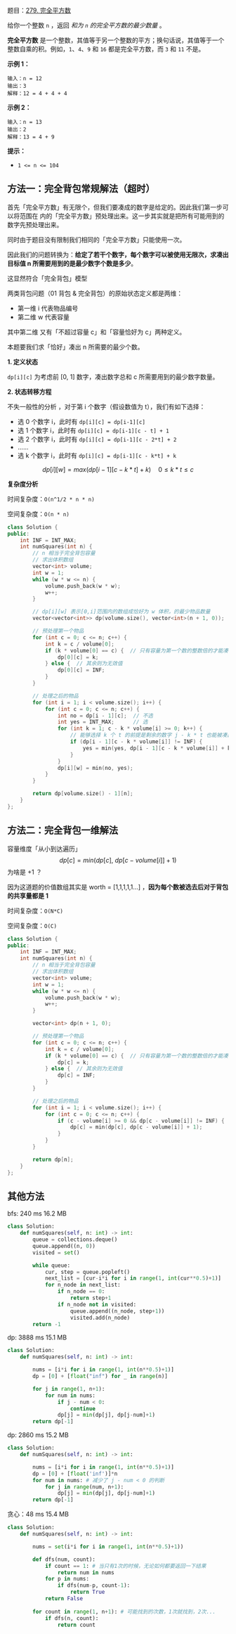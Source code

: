 题目：[279. 完全平方数](https://leetcode.cn/problems/perfect-squares/)

给你一个整数 `n` ，返回 *和为 `n` 的完全平方数的最少数量* 。

**完全平方数** 是一个整数，其值等于另一个整数的平方；换句话说，其值等于一个整数自乘的积。例如，`1`、`4`、`9` 和 `16` 都是完全平方数，而 `3` 和 `11` 不是。

**示例 1：**

```
输入：n = 12
输出：3 
解释：12 = 4 + 4 + 4
```

**示例 2：**

```
输入：n = 13
输出：2
解释：13 = 4 + 9
```

**提示：**

- `1 <= n <= 104`

## 方法一：完全背包常规解法（超时）

首先「完全平方数」有无限个，但我们要凑成的数字是给定的。因此我们第一步可以将范围在 内的「完全平方数」预处理出来。这一步其实就是把所有可能用到的数字先预处理出来。

同时由于题目没有限制我们相同的「完全平方数」只能使用一次。

因此我们的问题转换为：**给定了若干个数字，每个数字可以被使用无限次，求凑出目标值 n 所需要用到的是最少数字个数是多少**。

这显然符合「完全背包」模型

两类背包问题（01 背包 & 完全背包）的原始状态定义都是两维：

- 第一维 i 代表物品编号
- 第二维 w 代表容量

其中第二维 又有「不超过容量 c」和「容量恰好为 c」两种定义。

本题要我们求「恰好」凑出 n 所需要的最少个数。

**1. 定义状态**

`dp[i][c]` 为考虑前 [0, 1] 数字，凑出数字总和 c 所需要用到的最少数字数量。

**2. 状态转移方程**

不失一般性的分析 ，对于第 i 个数字（假设数值为 t），我们有如下选择：

- 选 0 个数字 i，此时有 `dp[i][c] = dp[i-1][c]`
- 选 1 个数字 i，此时有 `dp[i][c] = dp[i-1][c - t] + 1`
- 选 2 个数字 i，此时有 `dp[i][c] = dp[i-1][c - 2*t] + 2`
- ......
- 选 k 个数字 i，此时有 `dp[i][c] = dp[i-1][c - k*t] + k`

$$
dp[i][w] = max(dp[i-1][c - k*t] + k) \quad 0 \leq k*t \leq c
$$

**复杂度分析**

时间复杂度：`O(n^1/2 * n * n)`

空间复杂度：`O(n * n)`

```cpp
class Solution {
public:
    int INF = INT_MAX;
    int numSquares(int n) {
        // n 相当于完全背包容量
        // 求出体积数组
        vector<int> volume;
        int w = 1;
        while (w * w <= n) {
            volume.push_back(w * w);
            w++;
        }

        // dp[i][w] 表示[0,i]范围内的数组成恰好为 w 体积，的最少物品数量
        vector<vector<int>> dp(volume.size(), vector<int>(n + 1, 0));

        // 预处理第一个物品
        for (int c = 0; c <= n; c++) {
            int k = c / volume[0];
            if (k * volume[0] == c) {  // 只有容量为第一个数的整数倍的才能凑出
                dp[0][c] = k;
            } else {  // 其余则为无效值
                dp[0][c] = INF;
            }
        }

        // 处理之后的物品
        for (int i = 1; i < volume.size(); i++) {
            for (int c = 0; c <= n; c++) {
                int no = dp[i - 1][c];  // 不选
                int yes = INT_MAX;      // 选
                for (int k = 1; c - k * volume[i] >= 0; k++) {
                    // 能够选择 k 个 t 的前提是剩余的数字 j - k * t 也能被凑出
                    if (dp[i - 1][c - k * volume[i]] != INF) {
                        yes = min(yes, dp[i - 1][c - k * volume[i]] + k);
                    }
                }
                dp[i][w] = min(no, yes);
            }
        }

        return dp[volume.size() - 1][n];
    }
};

```

## 方法二：完全背包一维解法

容量维度「从小到达遍历」
$$
dp[c] = min(dp[c], \ dp[c-volume[i]]+1)
$$
为啥是 +1 ？

因为这道题的价值数组其实是 worth = [1,1,1,1,1...] ，**因为每个数被选去后对于背包的共享量都是 1**

时间复杂度：`O(N*C)`

空间复杂度：`O(C)`

```cpp
class Solution {
public:
    int INF = INT_MAX;
    int numSquares(int n) {
        // n 相当于完全背包容量
        // 求出体积数组
        vector<int> volume;
        int w = 1;
        while (w * w <= n) {
            volume.push_back(w * w);
            w++;
        }

        vector<int> dp(n + 1, 0);

        // 预处理第一个物品
        for (int c = 0; c <= n; c++) {
            int k = c / volume[0];
            if (k * volume[0] == c) {  // 只有容量为第一个数的整数倍的才能凑出
                dp[c] = k;
            } else {  // 其余则为无效值
                dp[c] = INF;
            }
        }

        // 处理之后的物品
        for (int i = 1; i < volume.size(); i++) {
            for (int c = 0; c <= n; c++) {
                if (c - volume[i] >= 0 && dp[c - volume[i]] != INF) {
                    dp[c] = min(dp[c], dp[c - volume[i]] + 1);
                }
            }
        }

        return dp[n];
    }
};

```



## 其他方法

bfs: 240 ms 16.2 MB

```python
class Solution:
    def numSquares(self, n: int) -> int:
        queue = collections.deque()
        queue.append((n, 0))
        visited = set()

        while queue:
            cur, step = queue.popleft()
            next_list = [cur-i*i for i in range(1, int(cur**0.5)+1)]
            for n_node in next_list:
                if n_node == 0:
                    return step+1
                if n_node not in visited:
                    queue.append((n_node, step+1))
                    visited.add(n_node)
        return -1
```

dp: 3888 ms 15.1 MB

```python
class Solution:
    def numSquares(self, n: int) -> int:

        nums = [i*i for i in range(1, int(n**0.5)+1)]
        dp = [0] + [float("inf") for _ in range(n)]

        for j in range(1, n+1):
            for num in nums:
                if j - num < 0:
                    continue
                dp[j] = min(dp[j], dp[j-num]+1)
        return dp[-1]
```

dp: 2860 ms 15.2 MB

```python
class Solution:
    def numSquares(self, n: int) -> int:

        nums = [i*i for i in range(1, int(n**0.5)+1)]
        dp = [0] + [float('inf')]*n
        for num in nums: # 减少了 j - num < 0 的判断
            for j in range(num, n+1):
                dp[j] = min(dp[j], dp[j-num]+1)
        return dp[-1]
```

贪心：48 ms 15.4 MB

```python
class Solution:
    def numSquares(self, n: int) -> int:

        nums = set(i*i for i in range(1, int(n**0.5)+1))

        def dfs(num, count):
            if count == 1: # 当只有1次的时候，无论如何都要返回一下结果
                return num in nums
            for p in nums:
                if dfs(num-p, count-1):
                    return True
            return False
        
        for count in range(1, n+1): # 可能找到的次数，1次就找到，2次...
            if dfs(n, count):
                return count
```
